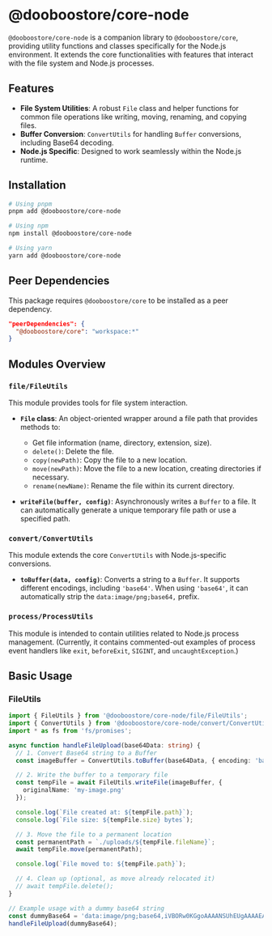 # @dooboostore/core-node

`@dooboostore/core-node` is a companion library to `@dooboostore/core`, providing utility functions and classes specifically for the Node.js environment. It extends the core functionalities with features that interact with the file system and Node.js processes.

## Features

- **File System Utilities**: A robust `File` class and helper functions for common file operations like writing, moving, renaming, and copying files.
- **Buffer Conversion**: `ConvertUtils` for handling `Buffer` conversions, including Base64 decoding.
- **Node.js Specific**: Designed to work seamlessly within the Node.js runtime.

## Installation

```bash
# Using pnpm
pnpm add @dooboostore/core-node

# Using npm
npm install @dooboostore/core-node

# Using yarn
yarn add @dooboostore/core-node
```

## Peer Dependencies

This package requires `@dooboostore/core` to be installed as a peer dependency.

```json
"peerDependencies": {
  "@dooboostore/core": "workspace:*"
}
```

## Modules Overview

### `file/FileUtils`

This module provides tools for file system interaction.

- **`File` class**: An object-oriented wrapper around a file path that provides methods to:
  - Get file information (name, directory, extension, size).
  - `delete()`: Delete the file.
  - `copy(newPath)`: Copy the file to a new location.
  - `move(newPath)`: Move the file to a new location, creating directories if necessary.
  - `rename(newName)`: Rename the file within its current directory.

- **`writeFile(buffer, config)`**: Asynchronously writes a `Buffer` to a file. It can automatically generate a unique temporary file path or use a specified path.

### `convert/ConvertUtils`

This module extends the core `ConvertUtils` with Node.js-specific conversions.

- **`toBuffer(data, config)`**: Converts a string to a `Buffer`. It supports different encodings, including `'base64'`. When using `'base64'`, it can automatically strip the `data:image/png;base64,` prefix.

### `process/ProcessUtils`

This module is intended to contain utilities related to Node.js process management. (Currently, it contains commented-out examples of process event handlers like `exit`, `beforeExit`, `SIGINT`, and `uncaughtException`.)

## Basic Usage

### FileUtils

```typescript
import { FileUtils } from '@dooboostore/core-node/file/FileUtils';
import { ConvertUtils } from '@dooboostore/core-node/convert/ConvertUtils';
import * as fs from 'fs/promises';

async function handleFileUpload(base64Data: string) {
  // 1. Convert Base64 string to a Buffer
  const imageBuffer = ConvertUtils.toBuffer(base64Data, { encoding: 'base64' });

  // 2. Write the buffer to a temporary file
  const tempFile = await FileUtils.writeFile(imageBuffer, {
    originalName: 'my-image.png'
  });

  console.log(`File created at: ${tempFile.path}`);
  console.log(`File size: ${tempFile.size} bytes`);

  // 3. Move the file to a permanent location
  const permanentPath = `./uploads/${tempFile.fileName}`;
  await tempFile.move(permanentPath);

  console.log(`File moved to: ${tempFile.path}`);

  // 4. Clean up (optional, as move already relocated it)
  // await tempFile.delete();
}

// Example usage with a dummy base64 string
const dummyBase64 = 'data:image/png;base64,iVBORw0KGgoAAAANSUhEUgAAAAEAAAABCAQAAAC1HAwCAAAAC0lEQVR42mNkYAAAAAYAAjCB0C8AAAAASUVORK5CYII=';
handleFileUpload(dummyBase64);
```
